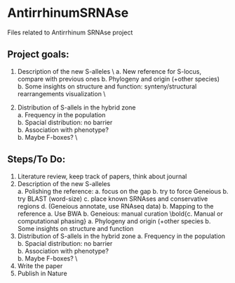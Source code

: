 # AntirrhinumSRNAse
Files related to Antirrhinum SRNAse project

## Project goals:
1. Description of the new S-alleles \ 
    a. New reference for S-locus, compare with previous ones
    b. Phylogeny and origin (+other species) \
    b. Some insights on structure and function: synteny/structural rearrangements visualization \
    
2. Distribution of S-allels in the hybrid zone \
    a. Frequency in the population \
    b. Spacial distribution: no barrier \
    b. Association with phenotype? \
    b. Maybe F-boxes? \

## Steps/To Do:
1. Literature review, keep track of papers, think about journal
2. Description of the new S-alleles \
    а. Polishing the reference:
           a. focus on the gap
           b. try to force Geneious
           b. try BLAST (word-size)
           c. place known SRNAses and conservative regions 
           d. (Geneious annotate, use RNAseq data)
    b. Mapping to the reference
            a. Use BWA
            b. Geneious: manual curation
            \bold{c. Manual or computational phasing}
    a. Phylogeny and origin (+other species
    b. Some insights on structure and function
3. Distribution of S-allels in the hybrid zone
    a. Frequency in the population \
    b. Spacial distribution: no barrier \
    b. Association with phenotype? \
    b. Maybe F-boxes? \
4. Write the paper
5. Publish in Nature 
